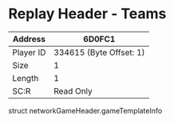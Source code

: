 
#  Replay Header - Teams
Address   | 6D0FC1
----------|-------------
Player ID | 334615 (Byte Offset: 1)
Size 	  | 1
Length 	  | 1
SC:R      | Read Only

struct networkGameHeader.gameTemplateInfo

